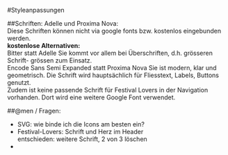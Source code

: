 #Styleanpassungen

##Schriften: 
Adelle und Proxima Nova:  
Diese Schriften können nicht via google fonts bzw. kostenlos 
eingebunden werden.  
**kostenlose Alternativen:**  
Bitter statt Adelle
Sie kommt vor allem bei Überschriften, d.h. grösseren 
Schrift- grössen zum Einsatz.  
Encode Sans Semi Expanded statt Proxima Nova
Sie ist modern, klar und geometrisch. Die Schrift wird 
hauptsächlich für Fliesstext, Labels, Buttons genutzt.  
Zudem ist keine passende Schrift für Festival Lovers in 
der Navigation vorhanden. Dort wird eine weitere Google Font
verwendet.


##@men / Fragen:
 - SVG: wie binde ich die Icons am besten ein?
 - Festival-Lovers: Schrift und Herz im Header  
   entschieden: weitere Schrift, 2 von 3 löschen 
 - 